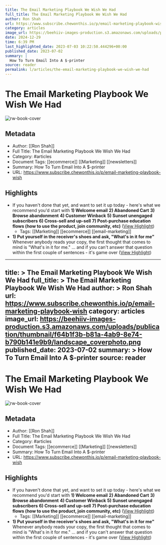 ```yaml
---
title: The Email Marketing Playbook We Wish We Had
full_title: The Email Marketing Playbook We Wish We Had
author: Ron Shah
url: https://www.subscribe.chewonthis.io/p/email-marketing-playbook-wish
category: articles
image_url: https://beehiiv-images-production.s3.amazonaws.com/uploads/publication/thumbnail/f64b1f3b-b81a-4ab9-8e74-b790b141e9b9/landscape_coverphoto.png
date: 2024-12-29
time: 6:39 PM
last_highlighted_date: 2023-07-03 10:22:50.444296+00:00
published_date: 2023-07-02
summary: |
  How To Turn Email Into A $-printer
source: reader
permalink: l/articles/the-email-marketing-playbook-we-wish-we-had
---
```

# The Email Marketing Playbook We Wish We Had

![rw-book-cover](https://beehiiv-images-production.s3.amazonaws.com/uploads/publication/thumbnail/f64b1f3b-b81a-4ab9-8e74-b790b141e9b9/landscape_coverphoto.png)

## Metadata
- Author: [[Ron Shah]]
- Full Title: The Email Marketing Playbook We Wish We Had
- Category: #articles
- Document Tags: [[ecommerce]] [[Marketing]] [[newsletters]] 
- Summary: How To Turn Email Into A $-printer
- URL: https://www.subscribe.chewonthis.io/p/email-marketing-playbook-wish

## Highlights
- If you haven't done that yet, and want to set it up today - here's what we recommend you'd start with
  **1) Welcome email**
  **2) Abandoned Cart**
  **3) Browse abandonment**
  **4) Customer Winback**
  **5) Sunset unengaged subscribers**
  **6) Cross-sell and up-sell**
  **7) Post-purchase education flows (how to use the product, join community, etc)** ([View Highlight](https://read.readwise.io/read/01h4dmd135ph090kgdn6tfk812))
    - Tags: [[Marketing]] [[ecommerce]] [[email-marketing]] 
- **1) Put yourself in the receiver's shoes and ask, "What's in it for me"**
  Whenever anybody reads your copy, the first thought that comes to mind is "What's in it for me."
  … and if you can't answer that question within the first couple of sentences - it's game over ([View Highlight](https://read.readwise.io/read/01h4dmdgsqyvs8evxgj91bs5fx))


---
title: >
  The Email Marketing Playbook We Wish We Had
full_title: >
  The Email Marketing Playbook We Wish We Had
author: >
  Ron Shah
url: https://www.subscribe.chewonthis.io/p/email-marketing-playbook-wish
category: articles
image_url: https://beehiiv-images-production.s3.amazonaws.com/uploads/publication/thumbnail/f64b1f3b-b81a-4ab9-8e74-b790b141e9b9/landscape_coverphoto.png
published_date: 2023-07-02
summary: >
  How To Turn Email Into A $-printer
source: reader
---
# The Email Marketing Playbook We Wish We Had

![rw-book-cover](https://beehiiv-images-production.s3.amazonaws.com/uploads/publication/thumbnail/f64b1f3b-b81a-4ab9-8e74-b790b141e9b9/landscape_coverphoto.png)

## Metadata
- Author: [[Ron Shah]]
- Full Title: The Email Marketing Playbook We Wish We Had
- Category: #articles
- Document Tags: [[ecommerce]] [[Marketing]] [[newsletters]] 
- Summary: How To Turn Email Into A $-printer
- URL: https://www.subscribe.chewonthis.io/p/email-marketing-playbook-wish

## Highlights
- If you haven't done that yet, and want to set it up today - here's what we recommend you'd start with
  **1) Welcome email**
  **2) Abandoned Cart**
  **3) Browse abandonment**
  **4) Customer Winback**
  **5) Sunset unengaged subscribers**
  **6) Cross-sell and up-sell**
  **7) Post-purchase education flows (how to use the product, join community, etc)** ([View Highlight](https://read.readwise.io/read/01h4dmd135ph090kgdn6tfk812))
    - Tags: [[Marketing]] [[ecommerce]] [[email-marketing]] 
- **1) Put yourself in the receiver's shoes and ask, "What's in it for me"**
  Whenever anybody reads your copy, the first thought that comes to mind is "What's in it for me."
  … and if you can't answer that question within the first couple of sentences - it's game over ([View Highlight](https://read.readwise.io/read/01h4dmdgsqyvs8evxgj91bs5fx))


